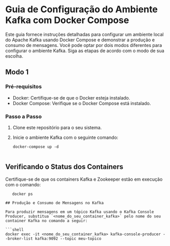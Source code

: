 # Guia de Configuração do Ambiente Kafka com Docker Compose

Este guia fornece instruções detalhadas para configurar um ambiente local do Apache Kafka usando Docker Compose e demonstrar a produção e consumo de mensagens. Você pode optar por dois modos diferentes para configurar o ambiente Kafka. Siga as etapas de acordo com o modo de sua escolha.

## Modo 1

### Pré-requisitos

- Docker: Certifique-se de que o Docker esteja instalado.
- Docker Compose: Verifique se o Docker Compose está instalado.

### Passo a Passo

1. Clone este repositório para o seu sistema.

2. Inicie o ambiente Kafka com o seguinte comando:
   ```shell
   docker-compose up -d


## Verificando o Status dos Containers

Certifique-se de que os containers Kafka e Zookeeper estão em execução com o comando:

```shell
   docker ps

## Produção e Consumo de Mensagens no Kafka

Para produzir mensagens em um tópico Kafka usando o Kafka Console Producer, substitua `<nome_do_seu_container_kafka>` pelo nome do seu container Kafka no comando a seguir:

```shell
docker exec -it <nome_do_seu_container_kafka> kafka-console-producer --broker-list kafka:9092 --topic meu-topico

